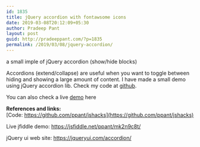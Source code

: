 ```yaml
---
id: 1835
title: jQuery accordion with fontawsome icons
date: 2019-03-08T20:12:09+05:30
author: Pradeep Pant
layout: post
guid: http://pradeeppant.com/?p=1835
permalink: /2019/03/08/jquery-accordion/
---
```

a small imple of jQuery accordion (show/hide blocks)

Accordions (extend/collapse) are useful when you want to toggle between hiding and showing a large amount of content. I have made a small demo using jQuery accordion lib. Check my code at [github](https://github.com/ppant/jshacks﻿).  


You can also check a live [demo](https://jsfiddle.net/ppant/mk2n9c8t/) here 



**References and links:**  
[Code: https://github.com/ppant/jshacks](https://github.com/ppant/jshacks) 

Live jfiddle demo: <https://jsfiddle.net/ppant/mk2n9c8t/>

jQuery ui web site: <https://jqueryui.com/accordion/>
